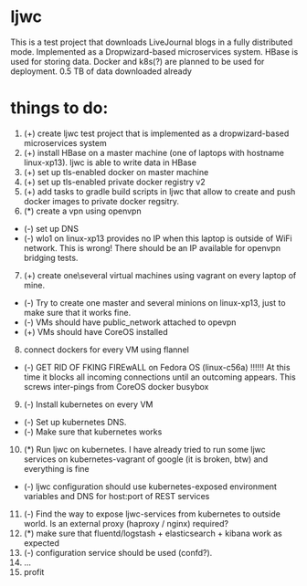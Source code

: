 # ljwc
This is a test project that downloads LiveJournal blogs in a fully distributed mode. Implemented as a Dropwizard-based microservices system. HBase is used for storing data. Docker and k8s(?) are planned to be used for deployment.
0.5 TB of data downloaded already


# things to do:
1. (+) create ljwc test project that is implemented as a dropwizard-based microservices system
2. (+) install HBase on a master machine (one of laptops with hostname linux-xp13). ljwc is able to write data in HBase
3. (+) set up tls-enabled docker on master machine
4. (+) set up tls-enabled private docker registry v2
5. (+) add tasks to gradle build scripts in ljwc that allow to create and push docker images to private docker regsitry.
6. (*) create a vpn using openvpn
- (-) set up DNS
- (-) wlo1 on linux-xp13 provides no IP when this laptop is outside of WiFi network. This is wrong! There should be an IP available for openvpn bridging tests.
7. (+) create one\several virtual machines using vagrant on every laptop of mine.
- (-) Try to create one master and several minions on linux-xp13, just to make sure that it works fine.
- (-) VMs should have public_network attached to opevpn
- (+) VMs should have CoreOS installed
8. connect dockers for every VM using flannel
- (-) GET RID OF FKING FIREwALL on Fedora OS (linux-c56a) !!!!!! At this time it blocks all incoming connections until an outcoming appears. This screws inter-pings from CoreOS docker busybox
9. (-) Install kubernetes on every VM
- (-) Set up kubernetes DNS.
- (-) Make sure that kubernetes works
10. (*) Run ljwc on kubernetes. I have already tried to run some ljwc services on kubernetes-vagrant of google (it is broken, btw) and everything is fine
- (-) ljwc configuration should use kubernetes-exposed environment variables and DNS for host:port of REST services
11. (-) Find the way to expose ljwc-services from kubernetes to outside world. Is an external proxy (haproxy / nginx) required?
12. (*) make sure that fluentd/logstash + elasticsearch + kibana work as expected
13. (-) configuration service should be used (confd?).
14. ...
100. profit
